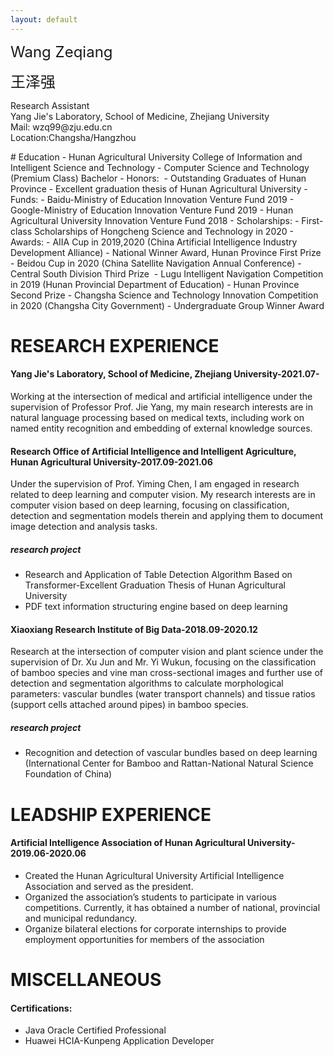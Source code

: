 ```yaml
---
layout: default
---
```


<dl>
<font size=5>Wang Zeqiang</font>

<font size=5>王泽强</font>
  
<dt>Research Assistant</dt>
<dt>Yang Jie's Laboratory, School of Medicine, Zhejiang University</dt>
<dt>Mail: wzq99@zju.edu.cn</dt>
<dt>Location:Changsha/Hangzhou</dt>  
</dl>
# Education
- Hunan Agricultural University College of Information and Intelligent Science and Technology
  - Computer Science and Technology (Premium Class)  Bachelor
- Honors:  
  - Outstanding Graduates of Hunan Province   
  - Excellent graduation thesis of Hunan Agricultural University
- Funds:
  - Baidu-Ministry of Education Innovation Venture Fund 2019
  - Google-Ministry of Education Innovation Venture Fund 2019
  - Hunan Agricultural University Innovation Venture Fund 2018
- Scholarships:
  - First-class Scholarships of Hongcheng Science and Technology in 2020
- Awards:
  - AIIA Cup in 2019,2020 (China Artificial Intelligence Industry Development Alliance)
    - National Winner Award, Hunan Province First Prize
  - Beidou Cup in 2020 (China Satellite Navigation Annual Conference)
    - Central South Division Third Prize 
  - Lugu Intelligent Navigation Competition in 2019 (Hunan Provincial Department of Education)
    - Hunan Province Second Prize
  - Changsha  Science and Technology Innovation Competition in 2020 (Changsha City Government)
    - Undergraduate Group Winner Award

# RESEARCH EXPERIENCE

#### Yang Jie's Laboratory, School of Medicine, Zhejiang University-2021.07-
Working at the intersection of medical and artificial intelligence under the supervision of Professor Prof. Jie Yang, my main research interests are in natural language processing based on medical texts, including work on named entity recognition and embedding of external knowledge sources.

#### Research Office of Artificial Intelligence and Intelligent Agriculture, Hunan Agricultural University-2017.09-2021.06
Under the supervision of Prof. Yiming Chen, I am engaged in research related to deep learning and computer vision. My research interests are in computer vision based on deep learning, focusing on classification, detection and segmentation models therein and applying them to document image detection and analysis tasks.
##### research project
  - Research and Application of Table Detection Algorithm Based on Transformer-Excellent Graduation Thesis of Hunan Agricultural University
  - PDF text information structuring engine based on deep learning

#### Xiaoxiang Research Institute of Big Data-2018.09-2020.12
Research at the intersection of computer vision and plant science under the supervision of Dr. Xu Jun and Mr. Yi Wukun, focusing on the classification of bamboo species and vine man cross-sectional images and further use of detection and segmentation algorithms to calculate morphological parameters: vascular bundles (water transport channels) and tissue ratios (support cells attached around pipes) in bamboo species.
##### research project
  - Recognition and detection of vascular bundles based on deep learning (International Center for Bamboo and Rattan-National Natural Science Foundation of China)

# LEADSHIP EXPERIENCE

####  Artificial Intelligence Association of Hunan Agricultural University-2019.06-2020.06
- Created the Hunan Agricultural University Artificial Intelligence Association and served as the president.
- Organized the association’s students to participate in various competitions. Currently, it has obtained a number of national, provincial and municipal redundancy.
- Organize bilateral elections for corporate internships to provide employment opportunities for members of the association

# MISCELLANEOUS
#### Certifications:
* Java Oracle Certified Professional
* Huawei HCIA-Kunpeng Application Developer

